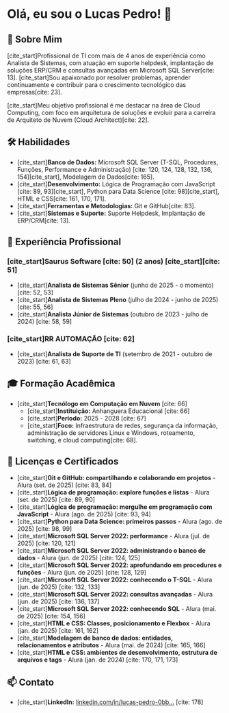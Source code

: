# Olá, eu sou o Lucas Pedro! 👋

## 🚀 Sobre Mim

[cite_start]Profissional de TI com mais de 4 anos de experiência como Analista de Sistemas, com atuação em suporte helpdesk, implantação de soluções ERP/CRM e consultas avançadas em Microsoft SQL Server[cite: 13]. [cite_start]Sou apaixonado por resolver problemas, aprender continuamente e contribuir para o crescimento tecnológico das empresas[cite: 23].

[cite_start]Meu objetivo profissional é me destacar na área de Cloud Computing, com foco em arquitetura de soluções e evoluir para a carreira de Arquiteto de Nuvem (Cloud Architect)[cite: 22].

## 🛠️ Habilidades

* [cite_start]**Banco de Dados:** Microsoft SQL Server (T-SQL, Procedures, Funções, Performance e Administração) [cite: 120, 124, 128, 132, 136, 154][cite_start], Modelagem de Dados[cite: 165].
* [cite_start]**Desenvolvimento:** Lógica de Programação com JavaScript [cite: 89, 93][cite_start], Python para Data Science [cite: 98][cite_start], HTML e CSS[cite: 161, 170, 171].
* [cite_start]**Ferramentas e Metodologias:** Git e GitHub[cite: 83].
* [cite_start]**Sistemas e Suporte:** Suporte Helpdesk, Implantação de ERP/CRM[cite: 13].

## 💼 Experiência Profissional

### [cite_start]**Saurus Software** [cite: 50] (2 anos) [cite_start][cite: 51]

* [cite_start]**Analista de Sistemas Sênior** (junho de 2025 - o momento) [cite: 52, 53]
* [cite_start]**Analista de Sistemas Pleno** (julho de 2024 - junho de 2025) [cite: 55, 56]
* [cite_start]**Analista Júnior de Sistemas** (outubro de 2023 - julho de 2024) [cite: 58, 59]

### [cite_start]**RR AUTOMAÇÃO** [cite: 62]

* [cite_start]**Analista de Suporte de TI** (setembro de 2021 - outubro de 2023) [cite: 61, 63]

## 🎓 Formação Acadêmica

* [cite_start]**Tecnólogo em Computação em Nuvem** [cite: 66]
    * [cite_start]**Instituição:** Anhanguera Educacional [cite: 66]
    * [cite_start]**Período:** 2025 - 2028 [cite: 67]
    * [cite_start]**Foco:** Infraestrutura de redes, segurança da informação, administração de servidores Linux e Windows, roteamento, switching, e cloud computing[cite: 68].

## 📜 Licenças e Certificados

* [cite_start]**Git e GitHub: compartilhando e colaborando em projetos** - Alura (set. de 2025) [cite: 83, 84]
* [cite_start]**Lógica de programação: explore funções e listas** - Alura (set. de 2025) [cite: 89, 90]
* [cite_start]**Lógica de programação: mergulhe em programação com JavaScript** - Alura (ago. de 2025) [cite: 93, 94]
* [cite_start]**Python para Data Science: primeiros passos** - Alura (ago. de 2025) [cite: 98, 99]
* [cite_start]**Microsoft SQL Server 2022: performance** - Alura (jul. de 2025) [cite: 120, 121]
* [cite_start]**Microsoft SQL Server 2022: administrando o banco de dados** - Alura (jun. de 2025) [cite: 124, 125]
* [cite_start]**Microsoft SQL Server 2022: aprofundando em procedures e funções** - Alura (jun. de 2025) [cite: 128, 129]
* [cite_start]**Microsoft SQL Server 2022: conhecendo o T-SQL** - Alura (jun. de 2025) [cite: 132, 133]
* [cite_start]**Microsoft SQL Server 2022: consultas avançadas** - Alura (jun. de 2025) [cite: 136, 137]
* [cite_start]**Microsoft SQL Server 2022: conhecendo SQL** - Alura (mai. de 2025) [cite: 154, 156]
* [cite_start]**HTML e CSS: Classes, posicionamento e Flexbox** - Alura (jan. de 2025) [cite: 161, 162]
* [cite_start]**Modelagem de banco de dados: entidades, relacionamentos e atributos** - Alura (mai. de 2024) [cite: 165, 166]
* [cite_start]**HTML e CSS: ambientes de desenvolvimento, estrutura de arquivos e tags** - Alura (jan. de 2024) [cite: 170, 171, 173]

## 📫 Contato

* [cite_start]**LinkedIn:** [linkedin.com/in/lucas-pedro-0bb...](https://www.linkedin.com/in/lucas-pedro-0bb) [cite: 178]
